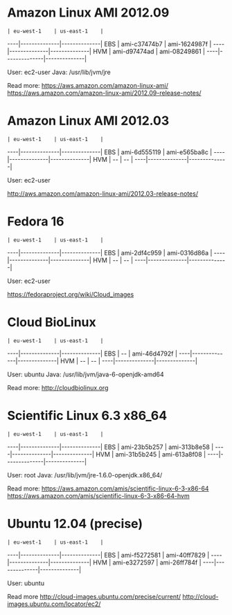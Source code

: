 Amazon Linux AMI 2012.09
========================


    | eu-west-1    | us-east-1    |
----|--------------|--------------|
EBS | ami-c37474b7 | ami-1624987f |
----|--------------|--------------|
HVM | ami-d97474ad | ami-08249861 |
----|--------------|--------------|


User: ec2-user
Java: /usr/lib/jvm/jre

Read more:
https://aws.amazon.com/amazon-linux-ami/
https://aws.amazon.com/amazon-linux-ami/2012.09-release-notes/


Amazon Linux AMI 2012.03
========================


    | eu-west-1    | us-east-1    |
----|--------------|--------------|
EBS | ami-6d555119 | ami-e565ba8c |
----|--------------|--------------|
HVM | --           | --           |
----|--------------|--------------|

User: ec2-user

http://aws.amazon.com/amazon-linux-ami/2012.03-release-notes/


Fedora 16
=========

    | eu-west-1    | us-east-1    |
----|--------------|--------------|
EBS | ami-2df4c959 | ami-0316d86a |
----|--------------|--------------|
HVM | --           | --           |
----|--------------|--------------|


User: ec2-user

https://fedoraproject.org/wiki/Cloud_images


Cloud BioLinux
==============

    | eu-west-1    | us-east-1    |
----|--------------|--------------|
EBS | --           | ami-46d4792f |
----|--------------|--------------|
HVM | --           | --           |
----|--------------|--------------|


User: ubuntu
Java: /usr/lib/jvm/java-6-openjdk-amd64

Read more:
http://cloudbiolinux.org


Scientific Linux 6.3 x86_64
===========================

    | eu-west-1    | us-east-1    |
----|--------------|--------------|
EBS | ami-23b5b257 | ami-313b8e58 |
----|--------------|--------------|
HVM | ami-31b5b245 | ami-613a8f08 |
----|--------------|--------------|

User: root
Java: /usr/lib/jvm/jre-1.6.0-openjdk.x86_64/

Read more:
https://aws.amazon.com/amis/scientific-linux-6-3-x86-64
https://aws.amazon.com/amis/scientific-linux-6-3-x86-64-hvm

Ubuntu 12.04 (precise)
======================

    | eu-west-1    | us-east-1    |
----|--------------|--------------|
EBS | ami-f5272581 | ami-40ff7829 |
----|--------------|--------------|
HVM | ami-e3272597 | ami-26ff784f |
----|--------------|--------------|

User: ubuntu

Read more
http://cloud-images.ubuntu.com/precise/current/
http://cloud-images.ubuntu.com/locator/ec2/
